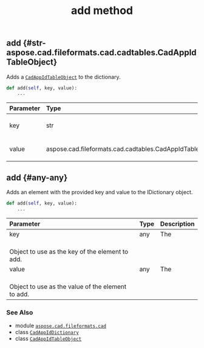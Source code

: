 ﻿---
title: add method
second_title: Aspose.CAD for Python via .NET API References
description: 
type: docs
weight: 20
url: /aspose.cad.fileformats.cad/cadappiddictionary/add/
is_root: false
---

## add {#str-aspose.cad.fileformats.cad.cadtables.CadAppIdTableObject}

Adds a [`CadAppIdTableObject`](/cad/python-net/aspose.cad.fileformats.cad.cadtables/cadappidtableobject) to the dictionary.



```python
def add(self, key, value):
    ...
```


| Parameter | Type | Description |
| :- | :- | :- |
| key | str | The [`CadAppIdTableObject`](/cad/python-net/aspose.cad.fileformats.cad.cadtables/cadappidtableobject) key. |
| value | aspose.cad.fileformats.cad.cadtables.CadAppIdTableObject | The [`CadAppIdTableObject`](/cad/python-net/aspose.cad.fileformats.cad.cadtables/cadappidtableobject) to add. |


## add {#any-any}

Adds an element with the provided key and value to the 
IDictionary object.



```python
def add(self, key, value):
    ...
```


| Parameter | Type | Description |
| :- | :- | :- |
| key | any | The <br/>Object to use as the key of the element to add. |
| value | any | The <br/>Object to use as the value of the element to add. |



### See Also
* module [`aspose.cad.fileformats.cad`](../../)
* class [`CadAppIdDictionary`](/cad/python-net/aspose.cad.fileformats.cad/cadappiddictionary)
* class [`CadAppIdTableObject`](/cad/python-net/aspose.cad.fileformats.cad.cadtables/cadappidtableobject)
